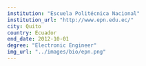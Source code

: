 ```yaml
---
institution: "Escuela Politécnica Nacional"
institution_url: "http://www.epn.edu.ec/"
city: Quito
country: Ecuador
end_date: 2012-10-01
degree: "Electronic Engineer"
img_url: "../images/bio/epn.png"
---
```

